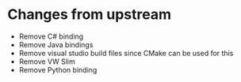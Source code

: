 # Changes from upstream

- Remove C# binding
- Remove Java bindings
- Remove visual studio build files since CMake can be used for this
- Remove VW Slim
- Remove Python binding